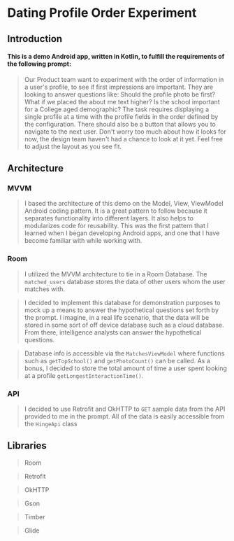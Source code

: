 # Dating Profile Order Experiment

## Introduction

#### This is a demo Android app, written in Kotlin, to fulfill the requirements of the following prompt:

>Our Product team want to experiment with the order of information in a user's profile, to see if first impressions are
important. They are looking to answer questions like: Should the profile photo be first? What if we placed the about me text
higher? Is the school important for a College aged demographic?
The task requires displaying a single profile at a time with the profile fields in the order defined by the configuration. There
should also be a button that allows you to navigate to the next user.
Don't worry too much about how it looks for now, the design team haven't had a chance to look at it yet. Feel free to adjust
the layout as you see fit.




## Architecture

### MVVM

> I based the architecture of this demo on the Model, View, ViewModel Android coding pattern. It is a great pattern to follow because it separates functionality into different layers. It also helps to modularizes code for reusability. This was the first pattern that I learned when I began developing Android apps, and one that I have become familiar with while working with.

### Room
> I utilized the MVVM architecture to tie in a Room Database. The `matched_users` database stores the data of other users whom the user matches with.

> I decided to implement this database for demonstration purposes to mock up a means to answer the hypothetical questions set forth by the prompt. I imagine, in a real life scenario, that the data will be stored in some sort of off device database such as a cloud database. From there, intelligence analysts can answer the hypothetical questions.

> Database info is accessible via the `MatchesViewModel` where functions such as `getTopSchool()` and `getPhotoCount()` can be called. As a bonus, I decided to store the total amount of time a user spent looking at a profile `getLongestInteractionTime()`. 

### API
> I decided to use Retrofit and OkHTTP to `GET` sample data from the API provided to me in the prompt. All of the data is easily accessible from the `HingeApi` class

## Libraries

>Room

>Retrofit

>OkHTTP

> Gson

> Timber

> Glide

